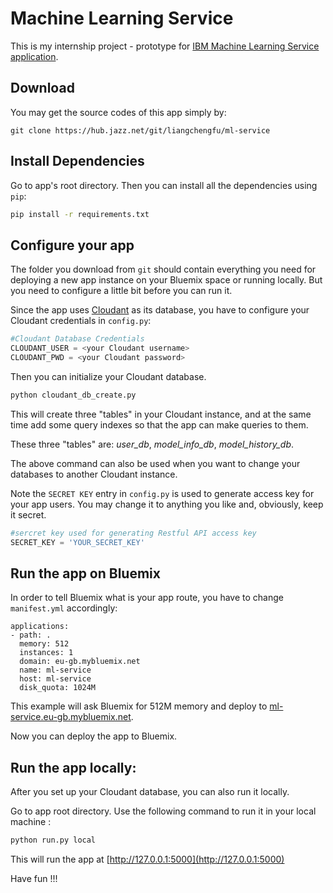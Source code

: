 Machine Learning Service
==============

This is my internship project - prototype for [IBM Machine Learning Service application](http://ml-service.eu-gb.mybluemix.net).

Download
-----------
You may get the source codes of this app simply by:
```
git clone https://hub.jazz.net/git/liangchengfu/ml-service
```

Install Dependencies
---------------
Go to app's root directory. Then you can install all the dependencies using `pip`:

```sh
pip install -r requirements.txt
```

Configure your app 
---------------

The folder you download from `git` should contain everything you need for deploying a new app instance on your Bluemix space or running locally. But you need to configure a little bit before you can run it.

Since the app uses [Cloudant](https://cloudant.com/) as its database, you have to configure your Cloudant credentials in `config.py`:
```python
#Cloudant Database Credentials
CLOUDANT_USER = <your Cloudant username>
CLOUDANT_PWD = <your Cloudant password>
```

Then you can initialize your Cloudant database. 
```sh
python cloudant_db_create.py
```

This will create three "tables" in your Cloudant instance, and at the same time add some query indexes so that the app can make queries to them.

These three "tables" are: *user_db*, *model_info_db*, *model_history_db*.

The above command can also be used when you want to change your databases to another Cloudant instance.

Note the `SECRET KEY` entry in `config.py` is used to generate access key for your app users. You may change it to anything you like and, obviously, keep it secret.

```python
#sercret key used for generating Restful API access key
SECRET_KEY = 'YOUR_SECRET_KEY'
```

Run the app on Bluemix
-----------
In order to tell Bluemix what is your app route, you have to change `manifest.yml` accordingly:

```
applications:
- path: .
  memory: 512
  instances: 1
  domain: eu-gb.mybluemix.net
  name: ml-service
  host: ml-service
  disk_quota: 1024M
```
This example will ask Bluemix for 512M memory and deploy to [ml-service.eu-gb.mybluemix.net](ml-service.eu-gb.mybluemix.net).

Now you can deploy the app to Bluemix.

Run the app locally:
--------
After you set up your Cloudant database, you can also run it locally.

Go to app root directory. Use the following command to run it in your local machine :

```sh
python run.py local
```
This will run the app at [http://127.0.0.1:5000](http://127.0.0.1:5000)

Have fun !!!



 